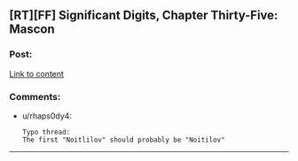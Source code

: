 ## [RT][FF] Significant Digits, Chapter Thirty-Five: Mascon

### Post:

[Link to content](http://www.anarchyishyperbole.com/2016/01/significant-digits-chapter-thirty-five.html)

### Comments:

- u/rhaps0dy4:
  ```
  Typo thread:
  The first "Noitlilov" should probably be "Noitilov"
  ```

---

